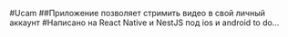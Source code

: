 #Ucam
##Приложение позволяет стримить видео в свой личный аккаунт
#Написано на React Native и NestJS под ios и android
to do...